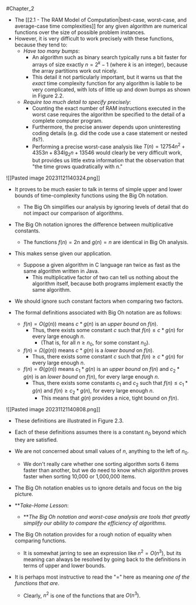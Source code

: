 #Chapter_2 
- The [[2.1 - The RAM Model of Computation|best-case, worst-case, and average-case time complexities]] for any given algorithm are numerical functions over the size of possible problem instances.
- However, it is very difficult to work precisely with these functions, because they tend to:
	- *Have too many bumps*:
		- An algorithm such as binary search typically runs a bit faster for arrays of size exactly $n=2^k-1$ (where $k$ is an integer), because the array partitions work out nicely.
		- This detail it not particularly important, but it warns us that the *exact* time complexity function for any algorithm is liable to be very complicated, with lots of little up and down bumps as shown in Figure 2.2.
	- *Require too much detail to specify precisely*:
		- Counting the exact number of RAM instructions executed in the worst case requires the algorithm be specified to the detail of a complete computer program.
		- Furthermore, the precise answer depends upon uninteresting coding details (e.g. did the code use a case statement or nested ifs?).
		- Performing a precise worst-case analysis like $T(n)=12754n^2+4353n+834\lg_2 n+13546$ would clearly be very difficult work, but provides us little extra information that the observation that "the time grows quadratically with *n*."

![[Pasted image 20231121140324.png]]

- It proves to be much easier to talk in terms of simple upper and lower bounds of time-complexity functions using the Big Oh notation.
	- The Big Oh simplifies our analysis by ignoring levels of detail that do not impact our comparison of algorithms.

- The Big Oh notation ignores the difference between multiplicative constants.
	- The functions $f(n)=2n$ and $g(n)=n$ are identical in Big Oh analysis.
- This makes sense given our application.
	- Suppose a given algorithm in C language ran twice as fast as the same algorithm written in Java.
		- This multiplicative factor of two can tell us nothing about the algorithm itself, because both programs implement exactly the same algorithm.
- We should ignore such constant factors when comparing two factors.

- The formal definitions associated with Big Oh notation are as follows:
	- $f(n)=O(g(n))$ means $c*g(n)$ is an *upper bound* on $f(n)$.
		- Thus, there exists some constant *c* such that $f(n)\leq c*g(n)$ for every large enough *n*.
			- (That is, for all $n\geq n_0$, for some constant $n_0$).
	- $f(n)=\Omega (g(n))$ means $c*g(n)$ is a *lower bound* on $f(n)$.
		- Thus, there exists some constant *c* such that $f(n)\geq c*g(n)$ for every large enough *n*.
	- $f(n)=\Theta (g(n))$ means $c_1*g(n)$ is an *upper bound* on $f(n)$ and $c_2*g(n)$ is an *lower bound* on $f(n)$, for every large enough *n*.
		- Thus, there exists some constants $c_1$ and $c_2$ such that $f(n)\leq c_1*g(n)$ and $f(n)\geq c_2*g(n)$, for every large enough *n*.
			- This means that $g(n)$ provides a nice, tight bound on $f(n)$.

![[Pasted image 20231121140808.png]]

- These definitions are illustrated in Figure 2.3.
- Each of these definitions assumes there is a constant $n_0$ beyond which they are satisfied.
- We are not concerned about small values of *n*, anything to the left of $n_0$.
	- We don't really care whether one sorting algorithm sorts 6 items faster than another, but we do need to know which algorithm proves faster when sorting 10,000 or 1,000,000 items.
- The Big Oh notation enables us to ignore details and focus on the big picture.

- ***Take-Home Lesson*:
	- ***The Big Oh notation and worst-case analysis are tools that greatly simplify our ability to compare the efficiency of algorithms.*

- The Big Oh notation provides for a rough notion of equality when comparing functions.
	- It is somewhat jarring to see an expression like $n^2=O(n^3)$, but its meaning can always be resolved by going back to the definitions in terms of upper and lower bounds.
- It is perhaps most instructive to read the "=" here as meaning *one of the functions that are*.
	- Clearly, $n^2$ is one of the functions that are $O(n^3)$.